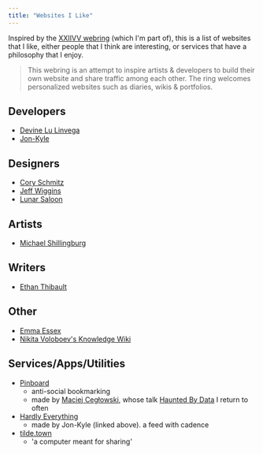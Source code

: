 ```yaml
---
title: "Websites I Like"
---
```


Inspired by the [XXIIVV webring](https://webring.xxiivv.com/) (which I'm part of), this is a list of websites that I like, either people that I think are interesting, or services that have a philosophy that I enjoy.

> This webring is an attempt to inspire artists & developers to build their own website and share traffic among each other. The ring welcomes personalized websites such as diaries, wikis & portfolios.

## Developers
- [Devine Lu Linvega](https://wiki.xxiivv.com/)
- [Jon-Kyle](https://jon-kyle.com/)

## Designers
- [Cory Schmitz](https://coryschmitz.com/)
- [Jeff Wiggins](https://jeffwiggins.co/)
- [Lunar Saloon](http://lunarsaloon.com/)

## Artists
- [Michael Shillingburg](http://shilly.co/)

## Writers
- [Ethan Thibault](https://ethanthibault.com/)

## Other
- [Emma Essex](http://heckscaper.com/main.html)
- [Nikita Voloboev's Knowledge Wiki](https://wiki.nikitavoloboev.xyz/)

## Services/Apps/Utilities
- [Pinboard](https://pinboard.in/)
  - anti-social bookmarking
  - made by [Maciej Cegłowski](http://idlewords.com/about.htm), whose talk [Haunted By Data](http://idlewords.com/talks/haunted_by_data.htm) I return to often
- [Hardly Everything](https://hardlyeverything.com/)
  - made by Jon-Kyle (linked above). a feed with cadence
- [tilde.town](http://tilde.town/)
  - 'a computer meant for sharing'